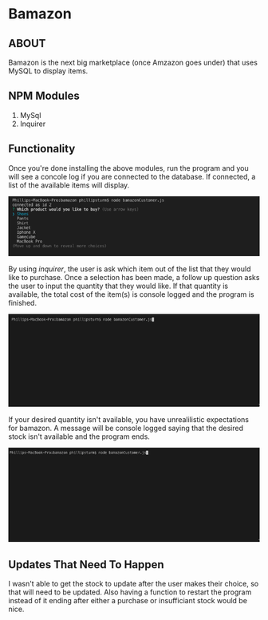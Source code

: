 # Bamazon #

## ABOUT ##

Bamazon is the next big marketplace (once Amzazon goes under) that uses MySQL to display items. 

## NPM Modules ##

1. MySql
2. Inquirer

## Functionality ## 

Once you're done installing the above modules, run the program and you will see a concole log if you are connected to the database. If connected, a list of the available items will display. 

![alt text](GIFS/Home.jpg)

By using *inquirer*, the user is ask which item out of the list that they would like to purchase. Once a selection has been made, a follow up question asks the user to input the quantity that they would like. If that quantity is available, the total cost of the item(s) is console logged and the program is finished. 

![alt text](GIFS/InStock.gif)

If your desired quantity isn't available, you have unrealilistic expectations for bamazon. A message will be console logged saying that the desired stock isn't available and the program ends. 

![alt text](GIFS/NotInStock.gif)

## Updates That Need To Happen ##

I wasn't able to get the stock to update after the user makes their choice, so that will need to be updated. Also having a function to restart the program instead of it ending after either a purchase or insufficiant stock would be nice. 
